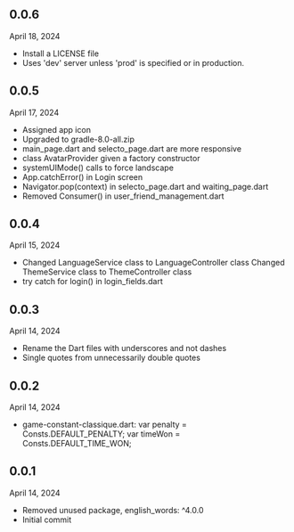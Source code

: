 
## 0.0.6
April 18, 2024
- Install a LICENSE file
- Uses 'dev' server unless 'prod' is specified or in production.

## 0.0.5
April 17, 2024
- Assigned app icon
- Upgraded to gradle-8.0-all.zip
- main_page.dart and selecto_page.dart are more responsive
- class AvatarProvider given a factory constructor
- systemUIMode() calls to force landscape
- App.catchError() in Login screen
- Navigator.pop(context) in selecto_page.dart and waiting_page.dart
- Removed Consumer<AvatarProvider>() in user_friend_management.dart

## 0.0.4
April 15, 2024
- Changed LanguageService class to LanguageController class
  Changed ThemeService class to ThemeController class
- try catch for login() in login_fields.dart

## 0.0.3
April 14, 2024
- Rename the Dart files with underscores and not dashes
- Single quotes from unnecessarily double quotes

## 0.0.2
April 14, 2024
- game-constant-classique.dart:
  var penalty = Consts.DEFAULT_PENALTY;
  var timeWon = Consts.DEFAULT_TIME_WON;

## 0.0.1
April 14, 2024
- Removed unused package, english_words: ^4.0.0
- Initial commit
